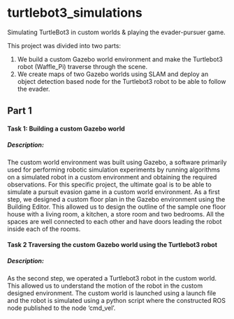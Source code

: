 # turtlebot3_simulations
Simulating TurtleBot3 in custom worlds &amp; playing the evader-pursuer game.

This project was divided into two parts:
1. We build a custom Gazebo world environment and make the Turtlebot3 robot (Waffle_Pi) traverse through the scene.
2. We create maps of two Gazebo worlds using SLAM and deploy an object detection based node for the Turtlebot3 robot to be able to follow the evader.

## Part 1

#### Task 1: Building a custom Gazebo world

##### Description: 
The custom world environment was built using Gazebo, a software primarily used for performing robotic simulation experiments by running algorithms on a simulated robot in a custom environment and obtaining the required observations. For this specific project, the ultimate goal is to be able to simulate a pursuit evasion game in a custom world environment. As a first step, we designed a custom floor plan in the Gazebo environment using the Building Editor. This allowed us to design the outline of the sample one floor house with a living room, a kitchen, a store room and two bedrooms. All the spaces are well connected to each other and have doors leading the robot inside each of the rooms.

#### Task 2 Traversing the custom Gazebo world using the Turtlebot3 robot

##### Description: 
As the second step, we operated a Turtlebot3 robot in the custom world. This allowed us to understand the motion of the robot in the custom designed environment. The custom world is launched using a launch file and the robot is simulated using a python script where the constructed ROS node published to the node ‘cmd_vel’.
